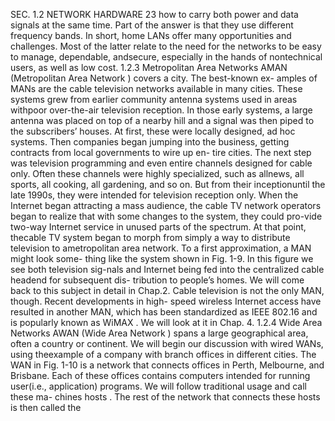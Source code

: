 SEC. 1.2 NETWORK HARDWARE 23
how to carry both power and data signals at the same time. Part of the answer is
that they use different frequency bands.
In short, home LANs offer many opportunities and challenges. Most of the
latter relate to the need for the networks to be easy to manage, dependable, andsecure, especially in the hands of nontechnical users, as well as low cost.
1.2.3 Metropolitan Area Networks
AMAN (Metropolitan Area Network ) covers a city. The best-known ex-
amples of MANs are the cable television networks available in many cities.
These systems grew from earlier community antenna systems used in areas withpoor over-the-air television reception. In those early systems, a large antenna was
placed on top of a nearby hill and a signal was then piped to the subscribers’
houses.
At first, these were locally designed, ad hoc systems. Then companies began
jumping into the business, getting contracts from local governments to wire up en-
tire cities. The next step was television programming and even entire channels
designed for cable only. Often these channels were highly specialized, such as allnews, all sports, all cooking, all gardening, and so on. But from their inceptionuntil the late 1990s, they were intended for television reception only.
When the Internet began attracting a mass audience, the cable TV network
operators began to realize that with some changes to the system, they could pro-vide two-way Internet service in unused parts of the spectrum. At that point, thecable TV system began to morph from simply a way to distribute television to ametropolitan area network. To a first approximation, a MAN might look some-
thing like the system shown in Fig. 1-9. In this figure we see both television sig-nals and Internet being fed into the centralized cable headend for subsequent dis-
tribution to people’s homes. We will come back to this subject in detail in Chap.2.
Cable television is not the only MAN, though. Recent developments in high-
speed wireless Internet access have resulted in another MAN, which has been
standardized as IEEE 802.16 and is popularly known as WiMAX . We will look
at it in Chap. 4.
1.2.4 Wide Area Networks
AWAN (Wide Area Network ) spans a large geographical area, often a
country or continent. We will begin our discussion with wired WANs, using theexample of a company with branch offices in different cities.
The WAN in Fig. 1-10 is a network that connects offices in Perth, Melbourne,
and Brisbane. Each of these offices contains computers intended for running user(i.e., application) programs. We will follow traditional usage and call these ma-
chines hosts . The rest of the network that connects these hosts is then called the